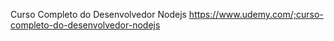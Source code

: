 Curso Completo do Desenvolvedor Nodejs
https://www.udemy.com/;curso-completo-do-desenvolvedor-nodejs